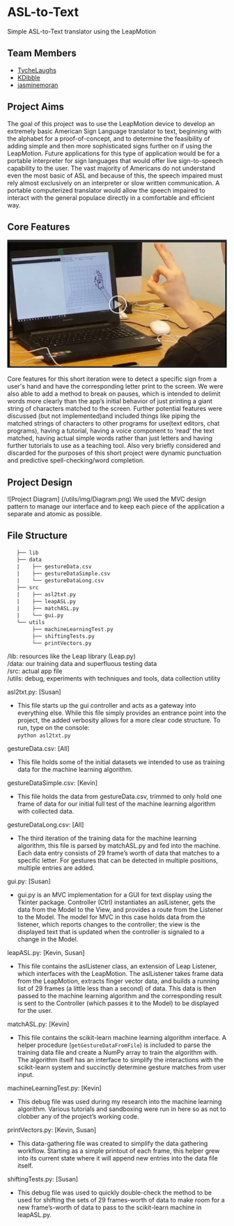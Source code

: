 # ASL-to-Text
Simple ASL-to-Text translator using the LeapMotion

## Team Members
+ [TycheLaughs](http://github.com/TycheLaughs)
+ [KDibble](http://github.com/KDibble)
+ [jasminemoran](http://github.com/jasminemoran)

## Project Aims
The goal of this project was to use the LeapMotion device to develop an extremely basic American Sign Language translator to text, beginning with the alphabet for a proof-of-concept, and to determine the feasibility of adding simple and then more sophisticated signs further on if using the LeapMotion.  Future applications for this type of application would be for a portable interpreter for sign languages that would offer live sign-to-speech capability to the user. The vast majority of Americans do not understand even the most basic of ASL and because of this, the speech impaired must rely almost exclusively on an interpreter or slow written communication. A portable computerized translator would allow the speech impaired to interact with the general populace directly in a comfortable and efficient way.


## Core Features
[![Demo Video](/utils/img/asl2txt.png)](https://drive.google.com/file/d/0B0DhBKfxZvDISU1EU3RKd2lxMWc/view?usp=drivesdk)

Core features for this short iteration were to detect a specific sign from a user's hand and have the corresponding letter print to the screen. We were also able to add a method to break on pauses, which is intended to delimit words more clearly than the app’s initial behavior of just printing a giant string of characters matched to the screen. Further potential features were discussed (but not implemented)and included things like piping the matched strings of characters to other programs for use(text editors, chat programs), having a tutorial, having a voice component to ‘read’ the text matched, having actual simple words rather than just letters and having further tutorials to use as a teaching tool. Also very briefly considered and discarded for the purposes of this short project were dynamic punctuation and predictive spell-checking/word completion.

## Project Design
![Project Diagram] (/utils/img/Diagram.png)
     We used the MVC design pattern to manage our interface and to keep each
piece of the application a separate and atomic as possible.

## File Structure
```ASL-to-Text
   ├── lib
   ├── data
   |    ├── gestureData.csv
   |    ├── gestureDataSimple.csv
   |    └── gestureDataLong.csv
   ├── src
   |    ├── asl2txt.py
   |    ├── leapASL.py
   |    ├── matchASL.py
   |    └── gui.py
   └── utils
        ├── machineLearningTest.py
        ├── shiftingTests.py
        └── printVectors.py
```

/lib: resources like the Leap library (Leap.py)<br/>
/data: our training data and superfluous testing data<br/>
/src: actual app file<br/>
/utils: debug, experiments with techniques and tools, data collection utility<br/>

asl2txt.py: [Susan]
- This file starts up the gui controller and acts as a gateway into everything else. While this file simply provides an entrance point into the project, the added verbosity allows for a more clear code structure. To run, type on the console:<br/>
            `python asl2txt.py`

gestureData.csv: [All]
- This file holds some of the initial datasets we intended to use as training data for the machine learning algorithm.

gestureDataSimple.csv: [Kevin]
- This file holds the data from gestureData.csv, trimmed to only hold one frame of data for our initial full test of the machine learning algorithm with collected data.

gestureDataLong.csv: [All]
- The third iteration of the training data for the machine learning algorithm, this file is parsed by matchASL.py and fed into the machine. Each data entry consists of 29 frame’s worth of data that matches to a specific letter. For gestures that can be detected in multiple positions, multiple entries are added.

gui.py: [Susan]
- gui.py is an MVC implementation for a GUI for text display using the Tkinter package. Controller (Ctrl) instantiates an aslListener, gets the data from the Model to the View, and provides a route from the Listener to the Model. The model for MVC in this case holds data from the listener, which reports changes to the controller; the view is the displayed text that is updated when the controller is signaled to a change in the Model.

leapASL.py: [Kevin, Susan]
- This file contains the aslListener class, an extension of Leap Listener, which interfaces with the LeapMotion. The aslListener takes frame data from the LeapMotion, extracts finger vector data, and builds a running list of 29 frames (a little less than a second) of data. This data is then passed to the machine learning algorithm and the corresponding result is sent to the Controller (which passes it to the Model) to be displayed for the user.

matchASL.py: [Kevin]
- This file contains the scikit-learn machine learning algorithm interface. A helper procedure (`getGestureDataFromFile`) is included to parse the training data file and create a NumPy array to train the algorithm with. The algorithm itself has an interface to simplify the interactions with the scikit-learn system and succinctly determine gesture matches from user input.

machineLearningTest.py: [Kevin]
- This debug file was used during my research into the machine learning algorithm. Various tutorials and sandboxing were run in here so as not to clobber any of the project’s working code.

printVectors.py: [Kevin, Susan]
- This data-gathering file was created to simplify the data gathering workflow. Starting as a simple printout of each frame, this helper grew into its current state where it will append new entries into the data file itself.

shiftingTests.py: [Susan]
- This debug file was used to quickly double-check the method to be used for shifting the sets of 29 frames-worth of data to make room for a new frame’s-worth of data to pass to the scikit-learn machine in leapASL.py.
